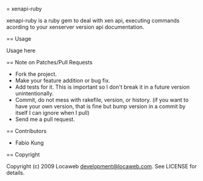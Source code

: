 = xenapi-ruby

xenapi-ruby is a ruby gem to deal with xen api, executing commands acording to your xenserver version api documentation.

== Usage

Usage here

== Note on Patches/Pull Requests

* Fork the project.
* Make your feature addition or bug fix.
* Add tests for it. This is important so I don't break it in a
  future version unintentionally.
* Commit, do not mess with rakefile, version, or history.
  (if you want to have your own version, that is fine but
   bump version in a commit by itself I can ignore when I pull)
* Send me a pull request.

== Contributors

* Fabio Kung

== Copyright

Copyright (c) 2009 Locaweb <development@locaweb.com>. See LICENSE for details.
